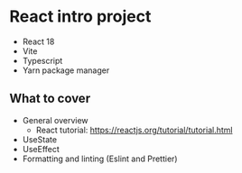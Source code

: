 # React intro project

- React 18
- Vite
- Typescript
- Yarn package manager

## What to cover

- General overview
  - React tutorial: https://reactjs.org/tutorial/tutorial.html
- UseState
- UseEffect
- Formatting and linting (Eslint and Prettier)

